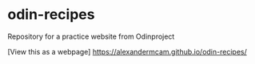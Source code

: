 # odin-recipes
Repository for a practice website from Odinproject

[View this as a webpage] https://alexandermcam.github.io/odin-recipes/
